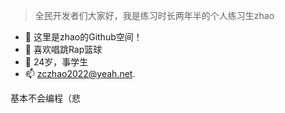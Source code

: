 >全民开发者们大家好，我是练习时长两年半的个人练习生zhao
- 👋 这里是zhao的Github空间！
- 👀 喜欢唱跳Rap篮球
- 🌱 24岁，事学生
- 📫 zczhao2022@yeah.net.

基本不会编程（悲
